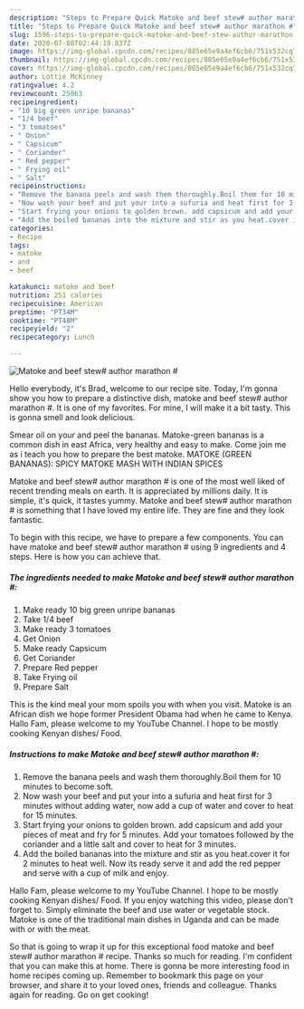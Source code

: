 ```yaml
---
description: "Steps to Prepare Quick Matoke and beef stew# author marathon #"
title: "Steps to Prepare Quick Matoke and beef stew# author marathon #"
slug: 1596-steps-to-prepare-quick-matoke-and-beef-stew-author-marathon
date: 2020-07-08T02:44:19.837Z
image: https://img-global.cpcdn.com/recipes/085e65e9a4ef6cb6/751x532cq70/matoke-and-beef-stew-author-marathon-recipe-main-photo.jpg
thumbnail: https://img-global.cpcdn.com/recipes/085e65e9a4ef6cb6/751x532cq70/matoke-and-beef-stew-author-marathon-recipe-main-photo.jpg
cover: https://img-global.cpcdn.com/recipes/085e65e9a4ef6cb6/751x532cq70/matoke-and-beef-stew-author-marathon-recipe-main-photo.jpg
author: Lottie McKinney
ratingvalue: 4.2
reviewcount: 25063
recipeingredient:
- "10 big green unripe bananas"
- "1/4 beef"
- "3 tomatoes"
- " Onion"
- " Capsicum"
- " Coriander"
- " Red pepper"
- " Frying oil"
- " Salt"
recipeinstructions:
- "Remove the banana peels and wash them thoroughly.Boil them for 10 minutes to become soft."
- "Now wash your beef and put your into a sufuria and heat first for 3 minutes without adding water, now add a cup of water and cover to heat for 15 minutes."
- "Start frying your onions to golden brown. add capsicum and add your pieces of meat and fry for 5 minutes. Add your tomatoes followed by the coriander and a little salt and cover to heat for 3 minutes."
- "Add the boiled bananas into the mixture and stir as you heat.cover it for 2 minutes to heat well. Now its ready serve it and add the red pepper and serve with a cup of milk and enjoy."
categories:
- Recipe
tags:
- matoke
- and
- beef

katakunci: matoke and beef 
nutrition: 251 calories
recipecuisine: American
preptime: "PT34M"
cooktime: "PT48M"
recipeyield: "2"
recipecategory: Lunch

---
```



![Matoke and beef stew# author marathon #](https://img-global.cpcdn.com/recipes/085e65e9a4ef6cb6/751x532cq70/matoke-and-beef-stew-author-marathon-recipe-main-photo.jpg)

Hello everybody, it's Brad, welcome to our recipe site. Today, I'm gonna show you how to prepare a distinctive dish, matoke and beef stew# author marathon #. It is one of my favorites. For mine, I will make it a bit tasty. This is gonna smell and look delicious.

Smear oil on your and peel the bananas. Matoke-green bananas is a common dish in east Africa, very healthy and easy to make. Come join me as i teach you how to prepare the best matoke. MATOKE (GREEN BANANAS): SPICY MATOKE MASH WITH INDIAN SPICES

Matoke and beef stew# author marathon # is one of the most well liked of recent trending meals on earth. It is appreciated by millions daily. It is simple, it's quick, it tastes yummy. Matoke and beef stew# author marathon # is something that I have loved my entire life. They are fine and they look fantastic.


To begin with this recipe, we have to prepare a few components. You can have matoke and beef stew# author marathon # using 9 ingredients and 4 steps. Here is how you can achieve that.

<!--inarticleads1-->

##### The ingredients needed to make Matoke and beef stew# author marathon #:

1. Make ready 10 big green unripe bananas
1. Take 1/4 beef
1. Make ready 3 tomatoes
1. Get  Onion
1. Make ready  Capsicum
1. Get  Coriander
1. Prepare  Red pepper
1. Take  Frying oil
1. Prepare  Salt


This is the kind meal your mom spoils you with when you visit. Matoke is an African dish we hope former President Obama had when he came to Kenya. Hallo Fam, please welcome to my YouTube Channel. I hope to be mostly cooking Kenyan dishes/ Food. 

<!--inarticleads2-->

##### Instructions to make Matoke and beef stew# author marathon #:

1. Remove the banana peels and wash them thoroughly.Boil them for 10 minutes to become soft.
1. Now wash your beef and put your into a sufuria and heat first for 3 minutes without adding water, now add a cup of water and cover to heat for 15 minutes.
1. Start frying your onions to golden brown. add capsicum and add your pieces of meat and fry for 5 minutes. Add your tomatoes followed by the coriander and a little salt and cover to heat for 3 minutes.
1. Add the boiled bananas into the mixture and stir as you heat.cover it for 2 minutes to heat well. Now its ready serve it and add the red pepper and serve with a cup of milk and enjoy.


Hallo Fam, please welcome to my YouTube Channel. I hope to be mostly cooking Kenyan dishes/ Food. If you enjoy watching this video, please don&#39;t forget to. Simply eliminate the beef and use water or vegetable stock. Matoke is one of the traditional main dishes in Uganda and can be made with or with the meat. 

So that is going to wrap it up for this exceptional food matoke and beef stew# author marathon # recipe. Thanks so much for reading. I'm confident that you can make this at home. There is gonna be more interesting food in home recipes coming up. Remember to bookmark this page on your browser, and share it to your loved ones, friends and colleague. Thanks again for reading. Go on get cooking!
